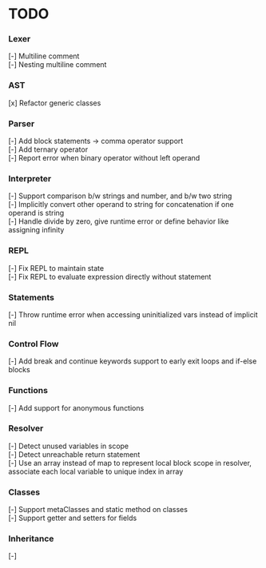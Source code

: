 # TODO

### Lexer
[-] Multiline comment  
[-] Nesting multiline comment  

### AST
[x] Refactor generic classes  

### Parser
[-] Add block statements -> comma operator support  
[-] Add ternary operator  
[-] Report error when binary operator without left operand  

### Interpreter
[-] Support comparison b/w strings and number, and b/w two string   
[-] Implicitly convert other operand to string for concatenation if one operand is string   
[-] Handle divide by zero, give runtime error or define behavior like assigning infinity    

### REPL
[-] Fix REPL to maintain state  
[-] Fix REPL to evaluate expression directly without statement  

### Statements
[-] Throw runtime error when accessing uninitialized vars instead of implicit nil 

### Control Flow
[-] Add break and continue keywords support to early exit loops and if-else blocks  

### Functions
[-] Add support for anonymous functions   

### Resolver
[-] Detect unused variables in scope  
[-] Detect unreachable return statement   
[-] Use an array instead of map to represent local block scope in resolver, associate each local variable to unique index in array    

### Classes
[-] Support metaClasses and static method on classes  
[-] Support getter and setters for fields   


### Inheritance
[-]